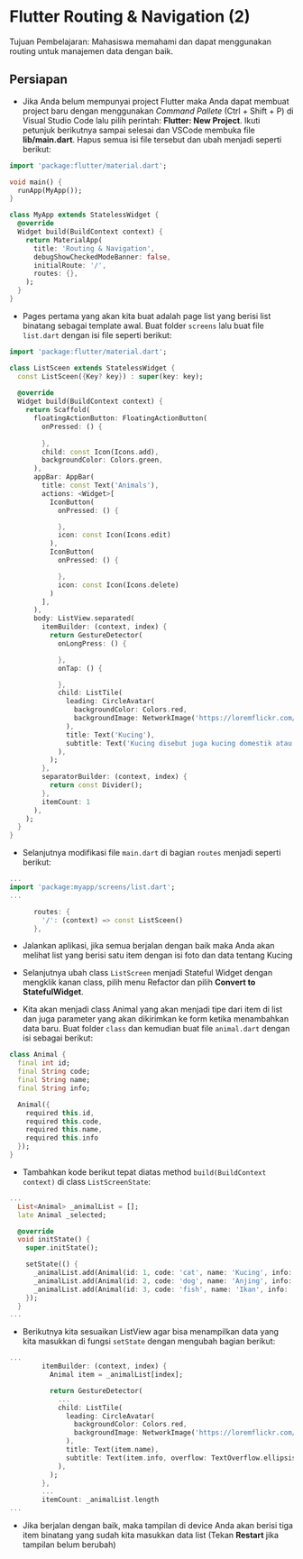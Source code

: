 # Flutter Routing & Navigation (2)

Tujuan Pembelajaran: Mahasiswa memahami dan dapat menggunakan routing untuk manajemen data dengan baik.

## Persiapan

- Jika Anda belum mempunyai project Flutter maka Anda dapat membuat project baru dengan menggunakan _Command Pallete_ (Ctrl + Shift + P) di Visual Studio Code lalu pilih perintah: __Flutter: New Project__. Ikuti petunjuk berikutnya sampai selesai dan VSCode membuka file __lib/main.dart__. Hapus semua isi file tersebut dan ubah menjadi seperti berikut:

```dart
import 'package:flutter/material.dart';

void main() {
  runApp(MyApp());
}

class MyApp extends StatelessWidget {
  @override
  Widget build(BuildContext context) {
    return MaterialApp(
      title: 'Routing & Navigation',
      debugShowCheckedModeBanner: false,
      initialRoute: '/',
      routes: {},
    );
  }
}
```

- Pages pertama yang akan kita buat adalah page list yang berisi list binatang sebagai template awal. Buat folder ```screens``` lalu buat file ```list.dart``` dengan isi file seperti berikut:

```dart
import 'package:flutter/material.dart';

class ListSceen extends StatelessWidget {
  const ListSceen({Key? key}) : super(key: key);
  
  @override
  Widget build(BuildContext context) {
    return Scaffold(
      floatingActionButton: FloatingActionButton(
        onPressed: () {
          
        },
        child: const Icon(Icons.add),
        backgroundColor: Colors.green,
      ),
      appBar: AppBar(
        title: const Text('Animals'),
        actions: <Widget>[
          IconButton(
            onPressed: () {

            }, 
            icon: const Icon(Icons.edit)
          ),
          IconButton(
            onPressed: () {

            },
            icon: const Icon(Icons.delete)
          )
        ],
      ),
      body: ListView.separated(
        itemBuilder: (context, index) {
          return GestureDetector(
            onLongPress: () {

            },
            onTap: () {

            },
            child: ListTile(
              leading: CircleAvatar(
                backgroundColor: Colors.red,
                backgroundImage: NetworkImage('https://loremflickr.com/480/480/cat'),
              ),
              title: Text('Kucing'),
              subtitle: Text('Kucing disebut juga kucing domestik atau kucing rumah (nama ilmiah: Felis silvestris catus atau Felis catus)', overflow: TextOverflow.ellipsis)
            ),
          );
        }, 
        separatorBuilder: (context, index) {
          return const Divider();
        }, 
        itemCount: 1
      ),
    );
  }
}
```

- Selanjutnya modifikasi file ```main.dart``` di bagian ```routes``` menjadi seperti berikut:

```dart
...
import 'package:myapp/screens/list.dart';
...

      routes: {
        '/': (context) => const ListSceen()
      },
```

- Jalankan aplikasi, jika semua berjalan dengan baik maka Anda akan melihat list yang berisi satu item dengan isi foto dan data tentang Kucing

- Selanjutnya ubah class ```ListScreen``` menjadi Stateful Widget dengan mengklik kanan class, pilih menu Refactor dan pilih __Convert to StatefulWidget__.

- Kita akan menjadi class Animal yang akan menjadi tipe dari item di list dan juga parameter yang akan dikirimkan ke form ketika menambahkan data baru. Buat folder ```class``` dan kemudian buat file ```animal.dart``` dengan isi sebagai berikut:

```dart
class Animal {
  final int id;
  final String code;
  final String name;
  final String info;

  Animal({
    required this.id,
    required this.code,
    required this.name,
    required this.info
  });
}
```

- Tambahkan kode berikut tepat diatas method ```build(BuildContext context)``` di class ```ListScreenState```:

```dart
...
  List<Animal> _animalList = [];
  late Animal _selected;

  @override
  void initState() {
    super.initState();

    setState(() {
      _animalList.add(Animal(id: 1, code: 'cat', name: 'Kucing', info: 'Kucing disebut juga kucing domestik atau kucing rumah (nama ilmiah: Felis silvestris catus atau Felis catus)'));
      _animalList.add(Animal(id: 2, code: 'dog', name: 'Anjing', info: 'Anjing atau anjing domestik (Canis lupus familiaris) adalah mamalia yang mengalami domestikasi dari serigala sejak 15.000 tahun yang lalu'));
      _animalList.add(Animal(id: 3, code: 'fish', name: 'Ikan', info: 'Ikan adalah anggota vertebrata poikilotermik (berdarah dingin) yang hidup di air dan bernapas dengan insang'));
    });
  }
...
```

- Berikutnya kita sesuaikan ListView agar bisa menampilkan data yang kita masukkan di fungsi ```setState``` dengan mengubah bagian berikut:

```dart
...
        itemBuilder: (context, index) {
          Animal item = _animalList[index];

          return GestureDetector(
            ...
            child: ListTile(
              leading: CircleAvatar(
                backgroundColor: Colors.red,
                backgroundImage: NetworkImage('https://loremflickr.com/480/480/${item.code}'),
              ),
              title: Text(item.name),
              subtitle: Text(item.info, overflow: TextOverflow.ellipsis)
            ),
          );
        }, 
        ... 
        itemCount: _animalList.length
...
```

- Jika berjalan dengan baik, maka tampilan di device Anda akan berisi tiga item binatang yang sudah kita masukkan data list (Tekan __Restart__ jika tampilan belum berubah)